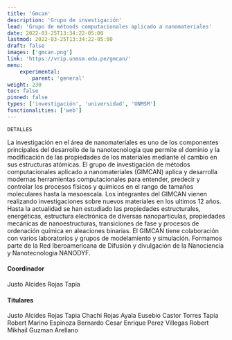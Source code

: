 ```yaml
---
title: 'Gmcan'
description: 'Grupo de investigación'
lead: 'Grupo de métoods computacionales aplicado a nanomateriales'
date: 2022-03-25T13:34:22-05:00
lastmod: 2022-03-25T13:34:22-05:00
draft: false
images: ['gmcan.png']
link: 'https://vrip.unmsm.edu.pe/gmcan/'
menu:
    experimental:
        parent: 'general'
weight: 230
toc: false
pinned: false
types: ['investigación', 'universidad', 'UNMSM']
functionalities: ['web']
---
```


```text
DETALLES
```

La investigación en el área de nanomateriales es uno de los componentes principales del desarrollo de la nanotecnología que permite el dominio y la modificación de las propiedades de los materiales mediante el cambio en sus estructuras atómicas. El grupo de investigación de métodos computacionales aplicado a nanomateriales (GIMCAN) aplica y desarrolla modernas herramientas computacionales para entender, predecir y controlar los procesos físicos y químicos en el rango de tamaños moleculares hasta la mesoescala. Los integrantes del GIMCAN vienen realizando investigaciones sobre nuevos materiales en los ultimos 12 años. Hasta la actualidad se han estudiado las propiedades estructurales, energéticas, estructura electrónica de diversas nanoparticulas, propiedades mecánicas de nanoestructuras, transiciones de fase y procesos de ordenación química en aleaciones binarias. El GIMCAN tiene colaboración con varios laboratorios y grupos de modelamiento y simulación. Formamos parte de la Red Iberoamericana de Difusión y divulgación de la Nanociencia y Nanotecnologia NANODYF.

#### Coordinador

Justo Alcides Rojas Tapia

#### Titulares

Justo Alcides Rojas Tapia Chachi Rojas Ayala Eusebio Castor Torres Tapia Robert Marino Espinoza Bernardo Cesar Enrique Perez Villegas Robert Mikhail Guzman Arellano
